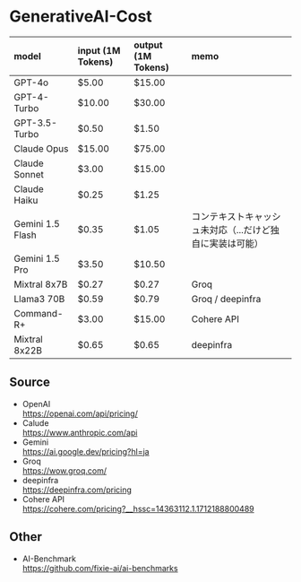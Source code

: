 # GenerativeAI-Cost

|model|input (1M Tokens)|output (1M Tokens)|memo|
|:----|:----|:----|:----|
|GPT-4o|$5.00 |$15.00 | |
|GPT-4-Turbo|$10.00 |$30.00 | |
|GPT-3.5-Turbo|$0.50 |$1.50 | |
|Claude Opus|$15.00 |$75.00 | |
|Claude Sonnet|$3.00 |$15.00 | |
|Claude Haiku|$0.25 |$1.25 | |
|Gemini 1.5 Flash|$0.35 |$1.05 |コンテキストキャッシュ未対応（...だけど独自に実装は可能）|
|Gemini 1.5 Pro|$3.50 |$10.50 | |
|Mixtral 8x7B|$0.27 |$0.27 |Groq|
|Llama3 70B|$0.59 |$0.79 |Groq / deepinfra|
|Command-R+|$3.00 |$15.00 |Cohere API|
|Mixtral 8x22B|$0.65 |$0.65 |deepinfra|

## Source
- OpenAI  
https://openai.com/api/pricing/
- Calude  
https://www.anthropic.com/api
- Gemini  
https://ai.google.dev/pricing?hl=ja
- Groq  
https://wow.groq.com/
- deepinfra  
https://deepinfra.com/pricing
- Cohere API  
https://cohere.com/pricing?__hssc=14363112.1.1712188800489

## Other  
- AI-Benchmark  
https://github.com/fixie-ai/ai-benchmarks
